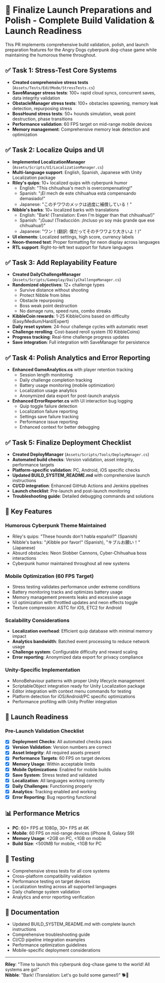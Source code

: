 # 🚀 Finalize Launch Preparations and Polish - Complete Build Validation & Launch Readiness

This PR implements comprehensive build validation, polish, and launch preparation features for the Angry Dogs cyberpunk dog-chase game while maintaining the humorous theme throughout.

## ✅ **Task 1: Stress-Test Core Systems**
- **Created comprehensive stress tests** (`Assets/Tests/EditMode/StressTests.cs`)
- **SaveManager stress tests**: 100+ rapid cloud syncs, concurrent saves, data integrity validation
- **ObstacleManager stress tests**: 100+ obstacles spawning, memory leak detection, repurposing stress
- **BossHound stress tests**: 50+ hounds simulation, weak point destruction, phase transitions
- **Performance validation**: 60 FPS target on mid-range mobile devices
- **Memory management**: Comprehensive memory leak detection and optimization

## ✅ **Task 2: Localize Quips and UI**
- **Implemented LocalizationManager** (`Assets/Scripts/UI/LocalizationManager.cs`)
- **Multi-language support**: English, Spanish, Japanese with Unity Localization package
- **Riley's quips**: 10+ localized quips with cyberpunk humor
  - English: "This chihuahua's mech is overcompensating!"
  - Spanish: "¡El mech de este chihuahua está compensando demasiado!"
  - Japanese: "このチワワのメックは過度に補償している！"
- **Nibble's barks**: 10+ localized barks with translations
  - English: "Bark! (Translation: Even I'm bigger than that chihuahua!)"
  - Spanish: "¡Guau! (Traducción: ¡Incluso yo soy más grande que ese chihuahua!)"
  - Japanese: "ワン！(翻訳: 僕だってそのチワワより大きいよ！)"
- **UI elements**: Localized settings, high score, currency labels
- **Neon-themed text**: Proper formatting for neon display across languages
- **RTL support**: Right-to-left text support for future languages

## ✅ **Task 3: Add Replayability Feature**
- **Created DailyChallengeManager** (`Assets/Scripts/Gameplay/DailyChallengeManager.cs`)
- **Randomized objectives**: 12+ challenge types
  - Survive distance without shooting
  - Protect Nibble from bites
  - Obstacle repurposing
  - Boss weak point destruction
  - No damage runs, speed runs, combo streaks
- **KibbleCoin rewards**: 1-25 KibbleCoins based on difficulty (Easy/Medium/Hard/Expert)
- **Daily reset system**: 24-hour challenge cycles with automatic reset
- **Challenge rerolling**: Cost-based reroll system (10 KibbleCoins)
- **Progress tracking**: Real-time challenge progress updates
- **Save integration**: Full integration with SaveManager for persistence

## ✅ **Task 4: Polish Analytics and Error Reporting**
- **Enhanced GameAnalytics.cs** with player retention tracking
  - Session length monitoring
  - Daily challenge completion tracking
  - Battery usage monitoring (mobile optimization)
  - Localization usage analytics
  - Anonymized data export for post-launch analysis
- **Enhanced ErrorReporter.cs** with UI interaction bug logging
  - Quip toggle failure detection
  - Localization failure reporting
  - Settings save failure tracking
  - Performance issue reporting
  - Enhanced context for better debugging

## ✅ **Task 5: Finalize Deployment Checklist**
- **Created DeployManager** (`Assets/Scripts/Tools/DeployManager.cs`)
- **Automated build checks**: Version validation, asset integrity, performance targets
- **Platform-specific validation**: PC, Android, iOS specific checks
- **Updated BUILD_SYSTEM_README.md** with comprehensive launch instructions
- **CI/CD integration**: Enhanced GitHub Actions and Jenkins pipelines
- **Launch checklist**: Pre-launch and post-launch monitoring
- **Troubleshooting guide**: Detailed debugging commands and solutions

## 🎯 **Key Features**

### **Humorous Cyberpunk Theme Maintained**
- Riley's quips: "These hounds don't habla español?" (Spanish)
- Nibble's barks: "¡Kibble por favor!" (Spanish), "キブルお願い！" (Japanese)
- Absurd obstacles: Neon Slobber Cannons, Cyber-Chihuahua boss interactions
- Cyberpunk humor maintained throughout all new systems

### **Mobile Optimization (60 FPS Target)**
- Stress testing validates performance under extreme conditions
- Battery monitoring tracks and optimizes battery usage
- Memory management prevents leaks and excessive usage
- UI optimization with throttled updates and neon effects toggle
- Texture compression: ASTC for iOS, ETC2 for Android

### **Scalability Considerations**
- **Localization overhead**: Efficient quip database with minimal memory impact
- **Analytics bandwidth**: Batched event processing to reduce network usage
- **Challenge system**: Configurable difficulty and reward scaling
- **Error reporting**: Anonymized data export for privacy compliance

### **Unity-Specific Implementation**
- MonoBehaviour patterns with proper Unity lifecycle management
- ScriptableObject integration ready for Unity Localization package
- Editor integration with context menu commands for testing
- Platform detection for iOS/Android/PC specific optimizations
- Performance profiling with Unity Profiler integration

## 🚀 **Launch Readiness**

### **Pre-Launch Validation Checklist**
- [x] **Deployment Checks**: All automated checks pass
- [x] **Version Validation**: Version numbers are correct
- [x] **Asset Integrity**: All required assets present
- [x] **Performance Targets**: 60 FPS on target devices
- [x] **Memory Usage**: Within acceptable limits
- [x] **Mobile Optimizations**: Enabled for mobile builds
- [x] **Save System**: Stress tested and validated
- [x] **Localization**: All languages working correctly
- [x] **Daily Challenges**: Functioning properly
- [x] **Analytics**: Tracking enabled and working
- [x] **Error Reporting**: Bug reporting functional

## 📊 **Performance Metrics**
- **PC**: 60+ FPS at 1080p, 30+ FPS at 4K
- **Mobile**: 60 FPS on mid-range devices (iPhone 8, Galaxy S9)
- **Memory Usage**: <2GB on PC, <1GB on mobile
- **Build Size**: <500MB for mobile, <1GB for PC

## 🧪 **Testing**
- Comprehensive stress tests for all core systems
- Cross-platform compatibility validation
- Performance testing on target devices
- Localization testing across all supported languages
- Daily challenge system validation
- Analytics and error reporting verification

## 📝 **Documentation**
- Updated BUILD_SYSTEM_README.md with complete launch instructions
- Comprehensive troubleshooting guide
- CI/CD pipeline integration examples
- Performance optimization guidelines
- Mobile-specific deployment considerations

---

**Riley**: "Time to launch this cyberpunk dog-chase game to the world! All systems are go!"  
**Nibble**: "Bark! (Translation: Let's go build some games!)" 🐕💫